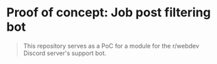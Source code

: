 # Proof of concept: Job post filtering bot

> This repository serves as a PoC for a module for the r/webdev Discord server's support bot.
